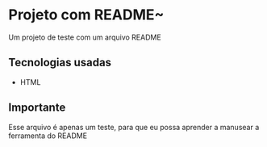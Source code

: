 # Projeto com README~
Um projeto de teste com um arquivo README

## Tecnologias usadas

- HTML

## Importante
Esse arquivo é apenas um teste, para que eu possa aprender a manusear a ferramenta do README